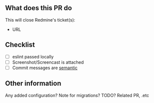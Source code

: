 ## What does this PR do

This will close Redmine's ticket(s):
- URL

<description>

## Checklist

- [ ] eslint passed locally
- [ ] Screenshot/Screencast is attached
- [ ] Commit messages are [semantic](https://www.conventionalcommits.org/)

## Other information

Any added configuration? Note for migrations? TODO? Related PR, .etc
